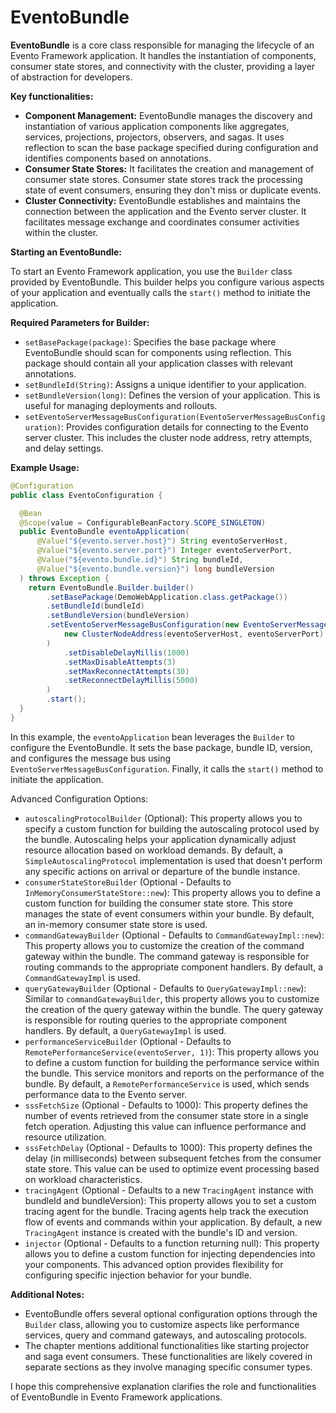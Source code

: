 # EventoBundle

**EventoBundle** is a core class responsible for managing the lifecycle of an Evento Framework application. It handles the instantiation of components, consumer state stores, and connectivity with the cluster, providing a layer of abstraction for developers.

**Key functionalities:**

* **Component Management:** EventoBundle manages the discovery and instantiation of various application components like aggregates, services, projections, projectors, observers, and sagas. It uses reflection to scan the base package specified during configuration and identifies components based on annotations.
* **Consumer State Stores:** It facilitates the creation and management of consumer state stores. Consumer state stores track the processing state of event consumers, ensuring they don't miss or duplicate events.
* **Cluster Connectivity:** EventoBundle establishes and maintains the connection between the application and the Evento server cluster. It facilitates message exchange and coordinates consumer activities within the cluster.

**Starting an EventoBundle:**

To start an Evento Framework application, you use the `Builder` class provided by EventoBundle. This builder helps you configure various aspects of your application and eventually calls the `start()` method to initiate the application.

**Required Parameters for Builder:**

* `setBasePackage(package)`: Specifies the base package where EventoBundle should scan for components using reflection. This package should contain all your application classes with relevant annotations.
* `setBundleId(String)`: Assigns a unique identifier to your application.
* `setBundleVersion(long)`: Defines the version of your application. This is useful for managing deployments and rollouts.
* `setEventoServerMessageBusConfiguration(EventoServerMessageBusConfiguration)`: Provides configuration details for connecting to the Evento server cluster. This includes the cluster node address, retry attempts, and delay settings.

**Example Usage:**

```java
@Configuration
public class EventoConfiguration {

  @Bean
  @Scope(value = ConfigurableBeanFactory.SCOPE_SINGLETON)
  public EventoBundle eventoApplication(
      @Value("${evento.server.host}") String eventoServerHost,
      @Value("${evento.server.port}") Integer eventoServerPort,
      @Value("${evento.bundle.id}") String bundleId,
      @Value("${evento.bundle.version}") long bundleVersion
  ) throws Exception {
    return EventoBundle.Builder.builder()
        .setBasePackage(DemoWebApplication.class.getPackage())
        .setBundleId(bundleId)
        .setBundleVersion(bundleVersion)
        .setEventoServerMessageBusConfiguration(new EventoServerMessageBusConfiguration(
            new ClusterNodeAddress(eventoServerHost, eventoServerPort)
        )
            .setDisableDelayMillis(1000)
            .setMaxDisableAttempts(3)
            .setMaxReconnectAttempts(30)
            .setReconnectDelayMillis(5000)
        )
        .start();
  }
}
```

In this example, the `eventoApplication` bean leverages the `Builder` to configure the EventoBundle. It sets the base package, bundle ID, version, and configures the message bus using `EventoServerMessageBusConfiguration`. Finally, it calls the `start()` method to initiate the application.

Advanced Configuration Options:

* `autoscalingProtocolBuilder` (Optional): This property allows you to specify a custom function for building the autoscaling protocol used by the bundle. Autoscaling helps your application dynamically adjust resource allocation based on workload demands. By default, a `SimpleAutoscalingProtocol` implementation is used that doesn't perform any specific actions on arrival or departure of the bundle instance.
* `consumerStateStoreBuilder` (Optional - Defaults to `InMemoryConsumerStateStore::new`): This property allows you to define a custom function for building the consumer state store. This store manages the state of event consumers within your bundle. By default, an in-memory consumer state store is used.
* `commandGatewayBuilder` (Optional - Defaults to `CommandGatewayImpl::new`): This property allows you to customize the creation of the command gateway within the bundle. The command gateway is responsible for routing commands to the appropriate component handlers. By default, a `CommandGatewayImpl` is used.
* `queryGatewayBuilder` (Optional - Defaults to `QueryGatewayImpl::new`): Similar to `commandGatewayBuilder`, this property allows you to customize the creation of the query gateway within the bundle. The query gateway is responsible for routing queries to the appropriate component handlers. By default, a `QueryGatewayImpl` is used.
* `performanceServiceBuilder` (Optional - Defaults to `RemotePerformanceService(eventoServer, 1)`): This property allows you to define a custom function for building the performance service within the bundle. This service monitors and reports on the performance of the bundle. By default, a `RemotePerformanceService` is used, which sends performance data to the Evento server.
* `sssFetchSize` (Optional - Defaults to 1000): This property defines the number of events retrieved from the consumer state store in a single fetch operation. Adjusting this value can influence performance and resource utilization.
* `sssFetchDelay` (Optional - Defaults to 1000): This property defines the delay (in milliseconds) between subsequent fetches from the consumer state store. This value can be used to optimize event processing based on workload characteristics.
* `tracingAgent` (Optional - Defaults to a new `TracingAgent` instance with bundleId and bundleVersion): This property allows you to set a custom tracing agent for the bundle. Tracing agents help track the execution flow of events and commands within your application. By default, a new `TracingAgent` instance is created with the bundle's ID and version.
* `injector` (Optional - Defaults to a function returning null): This property allows you to define a custom function for injecting dependencies into your components. This advanced option provides flexibility for configuring specific injection behavior for your bundle.

**Additional Notes:**

* EventoBundle offers several optional configuration options through the `Builder` class, allowing you to customize aspects like performance services, query and command gateways, and autoscaling protocols.
* The chapter mentions additional functionalities like starting projector and saga event consumers. These functionalities are likely covered in separate sections as they involve managing specific consumer types.

I hope this comprehensive explanation clarifies the role and functionalities of EventoBundle in Evento Framework applications.
